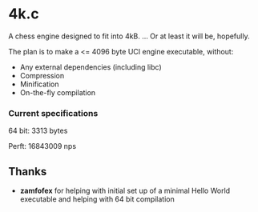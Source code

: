# 4k.c
A chess engine designed to fit into 4kB. ... Or at least it will be, hopefully.

The plan is to make a <= 4096 byte UCI engine executable, without:
* Any external dependencies (including libc)
* Compression
* Minification
* On-the-fly compilation

### Current specifications
64 bit: 3313 bytes

Perft: 16843009 nps

## Thanks
* **zamfofex** for helping with initial set up of a minimal Hello World executable and helping with 64 bit compilation
